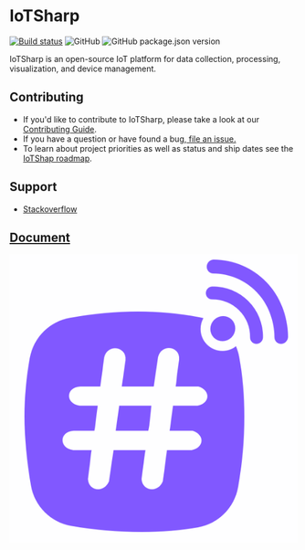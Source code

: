 # IoTSharp 

[![Build status](https://ci.appveyor.com/api/projects/status/5o23f5vss89ct2lw/branch/master?svg=true)](https://ci.appveyor.com/project/MaiKeBing/iotsharp/branch/master)
![GitHub](https://img.shields.io/github/license/iotsharp/iotsharp.svg)
![GitHub package.json version](https://img.shields.io/github/package-json/v/iotsharp/iotsharp-ui.svg?label=IoTSharp-UI%20Version)

IoTSharp is an open-source IoT platform for data collection, processing, visualization, and device management.



## Contributing
 - If you'd like to contribute to IoTSharp, please take a look at our [Contributing Guide](contributing.md).
 - If you have a question or have found a bug,[ file an issue.](https://github.com/IoTSharp/IoTSharp/issues)
 - To learn about project priorities as well as status and ship dates see the [IoTShap roadmap](roadmap.md).

## Support

 - [Stackoverflow](http://stackoverflow.com/questions/tagged/iotsharp)

## [Document](https://docs.iotsharp.io)


![IotSharp Logo](docs/images/iot_sharp_logo.png)
